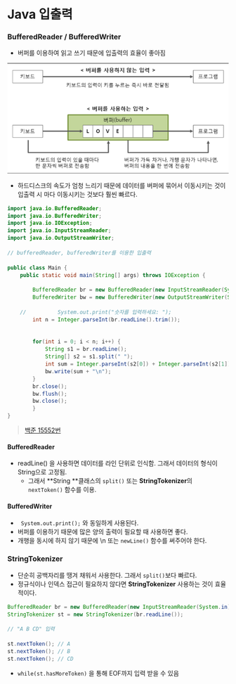 # Java 입출력



### BufferedReader / BufferedWriter

* 버퍼를 이용하여 읽고 쓰기 때문에 입출력의 효율이 좋아짐

![buffer](https://github.com/eastheat10/TIL/blob/main/Java/buffer.png)

* 하드디스크의 속도가 엄청 느리기 때문에 데이터를 버퍼에 묶어서 이동시키는 것이 입출력 시 마다 이동시키는 것보다 훨씬 빠르다.

```java
import java.io.BufferedReader;
import java.io.BufferedWriter;
import java.io.IOException;
import java.io.InputStreamReader;
import java.io.OutputStreamWriter;

// bufferedReader, bufferedWriter를 이용한 입출력

public class Main {
	public static void main(String[] args) throws IOException {

		BufferedReader br = new BufferedReader(new InputStreamReader(System.in));
		BufferedWriter bw = new BufferedWriter(new OutputStreamWriter(System.out));

	//			System.out.print("숫자를 입력하세요: ");
		int n = Integer.parseInt(br.readLine().trim());


		for(int i = 0; i < n; i++) {
			String s1 = br.readLine();
			String[] s2 = s1.split(" ");
			int sum = Integer.parseInt(s2[0]) + Integer.parseInt(s2[1]);
			bw.write(sum + "\n");
		}
		br.close();
		bw.flush();
		bw.close();
        }
}

```

> [백준 15552번](https://www.acmicpc.net/problem/15552)



#### BufferedReader

* readLine() 을 사용하면 데이터를 라인 단위로 인식함. 그래서 데이터의 형식이 String으로 고정됨.
  * 그래서 **String **클래스의 ```split()``` 또는  **StringTokenizer**의 ```nextToken()``` 함수를 이용.



#### BufferedWriter

* ``` System.out.print();``` 와 동일하게 사용된다.
* 버퍼를 이용하기 때문에 많은 양의 출력이 필요할 때 사용하면 좋다.
* 개행을 동시에 하지 않기 때문에 \n 또는 ```newLine()``` 함수를 써주어야 한다.



### StringTokenizer

* 단순히 공백자리를 땡겨 채워서 사용한다. 그래서 ```split()```보다 빠르다.
* 정규식이나 인덱스 접근이 필요하지 않다면 **StringTokenizer** 사용하는 것이 효율적이다.

```java
BufferedReader br = new BufferedReader(new InputStreamReader(System.in));
StringTokenizer st = new StringTokenizer(br.readLine());

// "A B CD" 입력

st.nextToken();	// A
st.nextToken(); // B
st.nextToken(); // CD
```

*  ```while(st.hasMoreToken)``` 을 통해 EOF까지 입력 받을 수 있음


